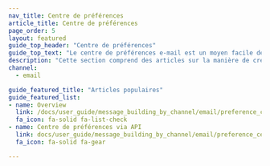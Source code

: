```yaml
---
nav_title: Centre de préférences
article_title: Centre de préférences
page_order: 5
layout: featured
guide_top_header: "Centre de préférences"
guide_top_text: "Le centre de préférences e-mail est un moyen facile de gérer les utilisateurs qui reçoivent certains groupes de newsletters. Lisez ces articles pour savoir comment créer et gérer votre centre de préférences au moyen du tableau de bord ou via l’API."
description: "Cette section comprend des articles sur la manière de créer un centre de préférences."
channel:
  - email

guide_featured_title: "Articles populaires"
guide_featured_list:
- name: Overview
  link: /docs/user_guide/message_building_by_channel/email/preference_center/preference_center/
  fa_icon: fa-solid fa-list-check
- name: Centre de préférences via API
  link: docs/user_guide/message_building_by_channel/email/preference_center/preference_center_via_api/
  fa_icon: fa-solid fa-gear

---
```

<br><br>